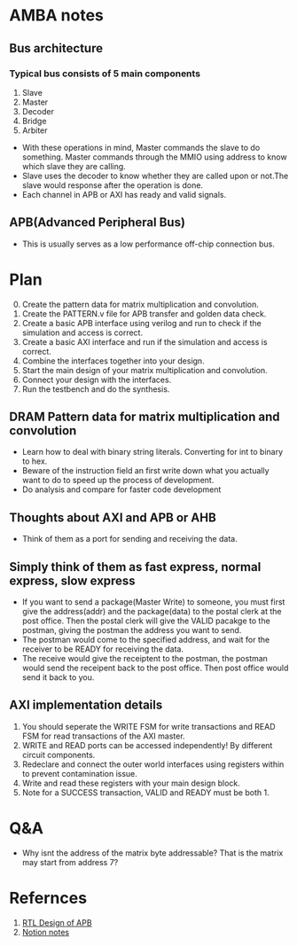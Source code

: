 # AMBA notes
## Bus architecture
### Typical bus consists of 5 main components
1. Slave
2. Master
3. Decoder
4. Bridge
5. Arbiter

- With these operations in mind, Master commands the slave to do something. Master commands through the MMIO using address to know which slave they are calling.
- Slave uses the decoder to know whether they are called upon or not.The slave would response after the operation is done.
- Each channel in APB or AXI has ready and valid signals.

## APB(Advanced Peripheral Bus)
- This is usually serves as a low performance off-chip connection bus.

# Plan
0. Create the pattern data for matrix multiplication and convolution.
1. Create the PATTERN.v file for APB transfer and golden data check.
2. Create a basic APB interface using verilog and run to check if the simulation and access is correct.
3. Create a basic AXI interface and run if the simulation and access is correct.
4. Combine the interfaces together into your design.
5. Start the main design of your matrix multiplication and convolution.
6. Connect your design with the interfaces.
7. Run the testbench and do the synthesis.

## DRAM Pattern data for matrix multiplication and convolution
- Learn how to deal with binary string literals. Converting for int to binary to hex.
- Beware of the instruction field an first write down what you actually want to do to speed up the process of development.
- Do analysis and compare for faster code development

## Thoughts about AXI and APB or AHB
- Think of them as a port for sending and receiving the data.
## Simply think of them as fast express,  normal express, slow express
- If you want to send a package(Master Write) to someone, you must first give the address(addr) and the package(data) to the postal clerk at the post office. Then the postal clerk will give the VALID pacakge to the postman, giving the postman the address you want to send.
- The postman would come to the specified address, and wait for the receiver to be READY for receiving the data.
- The receive would give the receiptent to the postman, the postman would send the receipent back to the post office. Then post office would send it back to you.

## AXI implementation details
1. You should seperate the WRITE FSM for write transactions and READ FSM for read transactions of the AXI master.
2. WRITE and READ ports can be accessed independently! By different circuit components.
3. Redeclare and connect the outer world interfaces using registers within to prevent contamination issue.
4. Write and read these registers with your main design block.
5. Note for a SUCCESS transaction, VALID and READY must be both 1.

# Q&A
- Why isnt the address of the matrix byte addressable? That is the matrix may start from address 7?

# Refernces
1. [RTL Design of APB](https://www.youtube.com/watch?v=ZtM4H8OCWDI&t=1441s)
2. [Notion notes](https://www.notion.so/06582258d7f845bc94b2a0919d011789?v=7b865b48469b4ef2b909d6cd4ceeb4a0&p=3c7f403061c247e5af8b6d6a57572edc&pm=s)
